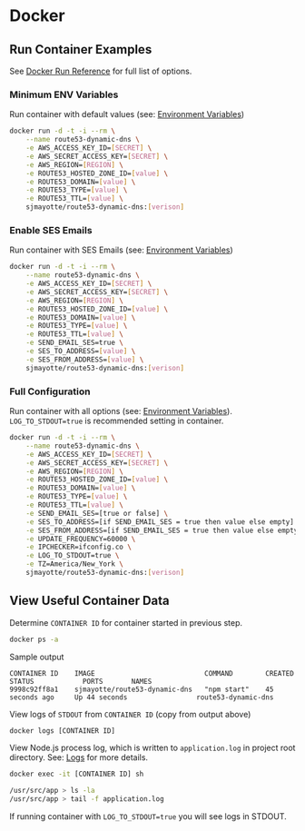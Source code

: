 # Docker

## Run Container Examples

See [Docker Run Reference](https://docs.docker.com/engine/reference/run/) for full list of options.

### Minimum ENV Variables

Run container with default values (see: [Environment Variables](/route53-dynamic-dns/config/env/))

```bash
docker run -d -t -i --rm \
    --name route53-dynamic-dns \
    -e AWS_ACCESS_KEY_ID=[SECRET] \
    -e AWS_SECRET_ACCESS_KEY=[SECRET] \
    -e AWS_REGION=[REGION] \
    -e ROUTE53_HOSTED_ZONE_ID=[value] \
    -e ROUTE53_DOMAIN=[value] \
    -e ROUTE53_TYPE=[value] \
    -e ROUTE53_TTL=[value] \
    sjmayotte/route53-dynamic-dns:[verison]
```

### Enable SES Emails

Run container with SES Emails  (see: [Environment Variables](/route53-dynamic-dns/config/env/))

```bash
docker run -d -t -i --rm \
    --name route53-dynamic-dns \
    -e AWS_ACCESS_KEY_ID=[SECRET] \
    -e AWS_SECRET_ACCESS_KEY=[SECRET] \
    -e AWS_REGION=[REGION] \
    -e ROUTE53_HOSTED_ZONE_ID=[value] \
    -e ROUTE53_DOMAIN=[value] \
    -e ROUTE53_TYPE=[value] \
    -e ROUTE53_TTL=[value] \
    -e SEND_EMAIL_SES=true \
    -e SES_TO_ADDRESS=[value] \
    -e SES_FROM_ADDRESS=[value] \
    sjmayotte/route53-dynamic-dns:[verison]
```

### Full Configuration

Run container with all options (see: [Environment Variables](/route53-dynamic-dns/config/env/)).  `LOG_TO_STDOUT=true`
is recommended setting in container.

```bash
docker run -d -t -i --rm \
    --name route53-dynamic-dns \
    -e AWS_ACCESS_KEY_ID=[SECRET] \
    -e AWS_SECRET_ACCESS_KEY=[SECRET] \
    -e AWS_REGION=[REGION] \
    -e ROUTE53_HOSTED_ZONE_ID=[value] \
    -e ROUTE53_DOMAIN=[value] \
    -e ROUTE53_TYPE=[value] \
    -e ROUTE53_TTL=[value] \
    -e SEND_EMAIL_SES=[true or false] \
    -e SES_TO_ADDRESS=[if SEND_EMAIL_SES = true then value else empty] \
    -e SES_FROM_ADDRESS=[if SEND_EMAIL_SES = true then value else empty] \
    -e UPDATE_FREQUENCY=60000 \
    -e IPCHECKER=ifconfig.co \
    -e LOG_TO_STDOUT=true \
    -e TZ=America/New_York \
    sjmayotte/route53-dynamic-dns:[verison]
```

## View Useful Container Data

Determine `CONTAINER ID` for container started in previous step.

```bash
docker ps -a
```

Sample output

```text
CONTAINER ID    IMAGE                           COMMAND        CREATED            STATUS            PORTS       NAMES
9998c92ff8a1    sjmayotte/route53-dynamic-dns   "npm start"    45 seconds ago     Up 44 seconds                 route53-dynamic-dns
```

View logs of `STDOUT` from `CONTAINER ID` (copy from output above)

```bash
docker logs [CONTAINER ID]
```

View Node.js process log, which is written to `application.log` in project root directory.
See: [Logs](/route53-dynamic-dns/usage/logs/) for more details.

```bash
docker exec -it [CONTAINER ID] sh
```
```bash
/usr/src/app > ls -la
/usr/src/app > tail -f application.log
```

If running container with `LOG_TO_STDOUT=true` you will see logs in STDOUT.

